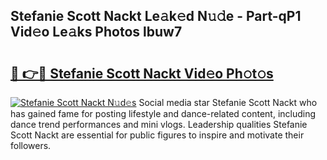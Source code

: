 ## Stefanie Scott Nackt Le𝚊k𝚎d N𝚞𝚍e - Part-qP1 Vid𝚎o Le𝚊ks Photos lbuw7

# <h2><a href="http://fb4zq4.evod.top/?m=Stefanie+Scott+Nackt">🔗 👉🔴 Stefanie Scott Nackt Vid𝚎o Ph𝚘t𝚘s</a></h2>

[![Stefanie Scott Nackt N𝚞d𝚎s](https://i.imgur.com/8V9OHl7.gif)](http://fb4zq4.evod.top/?m=Stefanie+Scott+Nackt)
Social media star Stefanie Scott Nackt who has gained fame for posting lifestyle and dance-related content, including dance trend performances and mini vlogs. Leadership qualities Stefanie Scott Nackt are essential for public figures to inspire and motivate their followers. 
